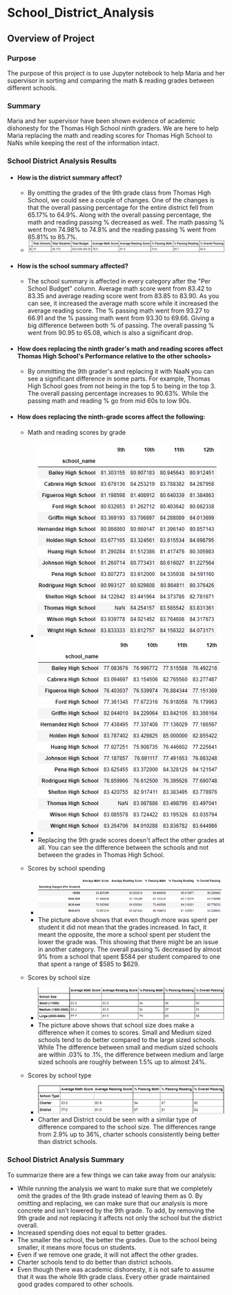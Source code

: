 # School_District_Analysis

## Overview of Project

### Purpose
The purpose of this project is to use Jupyter notebook to help Maria and her supervisor in sorting and comparing the math & reading grades between different schools. 
### Summary
Maria and her supervisor have been shown evidence of academic dishonesty for the Thomas High School ninth graders. We are here to help Maria replacing the math and reading scores for Thomas High School to NaNs while keeping the rest of the information intact.   

### School District Analysis Results

* #### How is the district summary affect?
  * By omitting the grades of the 9th grade class from Thomas High School, we could see a couple of changes. One of the changes is that the overall passing percentage for the entire district fell from 65.17% to 64.9%. Along with the overall passing percentage, the math and reading passing % decreased as well. The math passing % went from 74.98% to 74.8% and the reading passing % went from 85.81% to 85.7%.  
  * ![This is an image](https://github.com/clarosjorge21/School_District_Analysis/blob/1c1029cb71d667ff79f086c4b4c68fd582d84124/Resources/district_summary.PNG)

* #### How is the school summary affected?
  * The school summary is affected in every category after the "Per School Budget" column. Average math score went from 83.42 to 83.35 and average reading score went from 83.85 to 83.90. As you can see, it increased the average math score while it increased the average reading score. The % passing math went from 93.27 to 66.91 and the % passing math went from 93.30 to 69.66. Giving a big difference between both % of passing. The overall passing % went from 90.95 to 65.08, which is also a significant drop. 
 
* #### How does replacing the ninth grader's math and reading scores affect Thomas High School's Performance relative to the other schools>
  * By ommitting the 9th grader's and replacing it with NaaN you can see a significant difference in some parts. For example, Thomas High School goes from not being in the top 5 to being in the top 3. The overall passing percentage increases to 90.63%. While the passing math and reading % go from mid 60s to low 90s. 

* #### How does replacing the ninth-grade scores affect the following:
  * Math and reading scores by grade 
    *  ![This is an image](https://github.com/clarosjorge21/School_District_Analysis/blob/1c1029cb71d667ff79f086c4b4c68fd582d84124/Resources/reading_scores_grade.PNG)
    *  ![This is an image](https://github.com/clarosjorge21/School_District_Analysis/blob/1c1029cb71d667ff79f086c4b4c68fd582d84124/Resources/math_scores_grade.PNG)
    *  Replacing the 9th grade scores doesn't affect the other grades at all. You can see the difference between the schools and not between the grades in Thomas High School. 

  * Scores by school spending
    * ![This is an image](https://github.com/clarosjorge21/School_District_Analysis/blob/1c1029cb71d667ff79f086c4b4c68fd582d84124/Resources/school_spending.PNG)
    * The picture above shows that even though more was spent per student it did not mean that the grades increased. In fact, it meant the opposite, the more a school spent per student the lower the grade was. This showing that there might be an issue in another category. The overall passing % decreased by almost 9% from a school that spent $584 per student compared to one that spent a range of $585 to $629. 


  * Scores by school size
    * ![This is an image](https://github.com/clarosjorge21/School_District_Analysis/blob/1c1029cb71d667ff79f086c4b4c68fd582d84124/Resources/school_size.PNG)
    * The picture above shows that school size does make a difference when it comes to scores. Small and Medium sized schools tend to do better compared to the large sized schools. While The difference between small and medium sized schools are within .03% to .1%, the difference between medium and large sized schools are roughly between 1.5% up to almost 24%.
    
  * Scores by school type 
    * ![This is an image](https://github.com/clarosjorge21/School_District_Analysis/blob/1c1029cb71d667ff79f086c4b4c68fd582d84124/Resources/charter_vs_district.PNG)
    * Charter and District could be seen with a similar type of difference compared to the school size. The differences range from 2.9% up to 36%, charter schools consistently being better than district schools.  
 
### School District Analysis Summary

To summarize there are a few things we can take away from our analysis: 
 * While running the analysis we want to make sure that we completely omit the grades of the 9th grade instead of leaving them as 0. By omitting and replacing, we can make sure that our analysis is more concrete and isn't lowered by the 9th grade. To add, by removing the 9th grade and not replacing it affects not only the school but the district overall. 
 * Increased spending does not equal to better grades.
 * The smaller the school, the better the grades. Due to the school being smaller, it means more focus on students.
 * Even if we remove one grade, it will not affect the other grades.
 * Charter schools tend to do better than district schools. 
 * Even though there was academic dishonesty, it is not safe to assume that it was the whole 9th grade class. Every other grade maintained good grades compared to other schools. 


